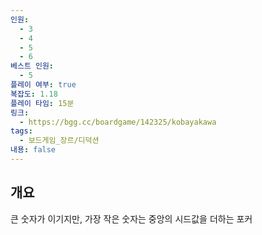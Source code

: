 ```yaml
---
인원:
  - 3
  - 4
  - 5
  - 6
베스트 인원:
  - 5
플레이 여부: true
복잡도: 1.18
플레이 타임: 15분
링크:
  - https://bgg.cc/boardgame/142325/kobayakawa
tags:
  - 보드게임_장르/디덕션
내용: false
---
```

## 개요
큰 숫자가 이기지만, 가장 작은 숫자는 중앙의 시드값을 더하는 포커